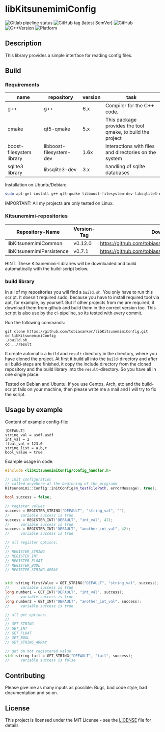 # libKitsunemimiConfig

![Gitlab pipeline status](https://img.shields.io/gitlab/pipeline/tobiasanker/libKitsunemimiConfig?label=build%20and%20test&style=flat-square)
![GitHub tag (latest SemVer)](https://img.shields.io/github/v/tag/tobiasanker/libKitsunemimiConfig?label=version&style=flat-square)
![GitHub](https://img.shields.io/github/license/tobiasanker/libKitsunemimiConfig?style=flat-square)
![C++Version](https://img.shields.io/badge/c%2B%2B-14-blue?style=flat-square)
![Platform](https://img.shields.io/badge/platform-Linux--x64-lightgrey?style=flat-square)

## Description

This library provides a simple interface for reading config files.


## Build

### Requirements

name | repository | version | task
--- | --- | --- | ---
g++ | g++ | 6.x | Compiler for the C++ code.
qmake | qt5-qmake | 5.x | This package provides the tool qmake, to build the project
boost-filesystem library | libboost-filesystem-dev | 1.6x | interactions with files and directories on the system
sqlite3 library | libsqlite3-dev | 3.x | handling of sqlite databases

Installation on Ubuntu/Debian:

```bash
sudo apt-get install g++ qt5-qmake libboost-filesystem-dev libsqlite3-dev 
```

IMPORTANT: All my projects are only tested on Linux. 

### Kitsunemimi-repositories

Repository-Name | Version-Tag | Download-Path
--- | --- | ---
libKitsunemimiCommon | v0.12.0 |  https://github.com/tobiasanker/libKitsunemimiCommon.git
libKitsunemimiPersistence | v0.7.1 | https://github.com/tobiasanker/libKitsunemimiPersistence.git

HINT: These Kitsunemimi-Libraries will be downloaded and build automatically with the build-script below.

### build library

In all of my repositories you will find a `build.sh`. You only have to run this script. It doesn't required sudo, because you have to install required tool via apt, for example, by yourself. But if other projects from me are required, it download them from github and build them in the correct version too. This script is also use by the ci-pipeline, so its tested with every commit.


Run the following commands:

```
git clone https://github.com/tobiasanker/libKitsunemimiConfig.git
cd libKitsunemimiConfig
./build.sh
cd ../result
```

It create automatic a `build` and `result` directory in the directory, where you have cloned the project. At first it build all into the `build`-directory and after all build-steps are finished, it copy the include directory from the cloned repository and the build library into the `result`-directory. So you have all in one single place.

Tested on Debian and Ubuntu. If you use Centos, Arch, etc and the build-script fails on your machine, then please write me a mail and I will try to fix the script.

## Usage by example

Content of example config-file:

```
[DEFAULT]
string_val = asdf.asdf
int_val = 2
float_val = 123.0
string_list = a,b,c
bool_value = true
```

Example usage in code:

```cpp
#include <libKitsunemimiConfig/config_handler.h>

// init configuration
// called anywhere at the beginning of the programm
Kitsunemimi::Config::initConfig(m_testFilePath, errorMessage), true);

bool success = false;

// register values
success = REGISTER_STRING("DEFAULT", "string_val", "");
//     variable success is true
success = REGISTER_INT("DEFAULT", "int_val", 42);
//     variable success is true
success = REGISTER_INT("DEFAULT", "another_int_val", 42);
//     variable success is true

// all register options:
//
// REGISTER_STRING
// REGISTER_INT
// REGISTER_FLOAT
// REGISTER_BOOL
// REGISTER_STRING_ARRAY


std::string firstValue = GET_STRING("DEFAULT", "string_val", success);
//     variable success is true
long number1 = GET_INT("DEFAULT", "int_val", success);
//     variable success is true
long number2 = GET_INT("DEFAULT", "another_int_val", success);
//     variable success is true

// all get options:
//
// GET_STRING
// GET_INT
// GET_FLOAT
// GET_BOOL
// GET_STRING_ARRAY

// get on not registered value
std::string fail = GET_STRING("DEFAULT", "fail", success);
//     variable success is false
```

## Contributing

Please give me as many inputs as possible: Bugs, bad code style, bad documentation and so on.

## License

This project is licensed under the MIT License - see the [LICENSE](LICENSE) file for details
